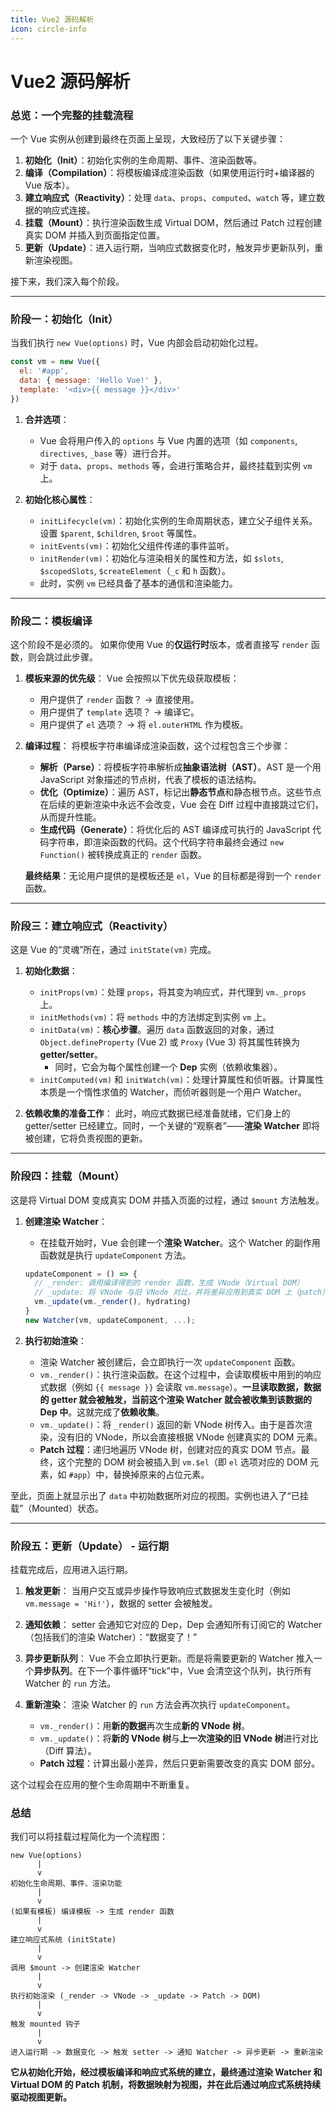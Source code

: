 ```yaml
---
title: Vue2 源码解析
icon: circle-info
---
```

# Vue2 源码解析
### 总览：一个完整的挂载流程

一个 Vue 实例从创建到最终在页面上呈现，大致经历了以下关键步骤：

1.  **初始化（Init）**：初始化实例的生命周期、事件、渲染函数等。
2.  **编译（Compilation）**：将模板编译成渲染函数（如果使用运行时+编译器的 Vue 版本）。
3.  **建立响应式（Reactivity）**：处理 `data`、`props`、`computed`、`watch` 等，建立数据的响应式连接。
4.  **挂载（Mount）**：执行渲染函数生成 Virtual DOM，然后通过 Patch 过程创建真实 DOM 并插入到页面指定位置。
5.  **更新（Update）**：进入运行期，当响应式数据变化时，触发异步更新队列，重新渲染视图。

接下来，我们深入每个阶段。

---

### 阶段一：初始化（Init）

当我们执行 `new Vue(options)` 时，Vue 内部会启动初始化过程。

```javascript
const vm = new Vue({
  el: '#app',
  data: { message: 'Hello Vue!' },
  template: '<div>{{ message }}</div>'
})
```

1.  **合并选项**：
    *   Vue 会将用户传入的 `options` 与 Vue 内置的选项（如 `components`, `directives`, `_base` 等）进行合并。
    *   对于 `data`、`props`、`methods` 等，会进行策略合并，最终挂载到实例 `vm` 上。

2.  **初始化核心属性**：
    *   `initLifecycle(vm)`：初始化实例的生命周期状态，建立父子组件关系。设置 `$parent`, `$children`, `$root` 等属性。
    *   `initEvents(vm)`：初始化父组件传递的事件监听。
    *   `initRender(vm)`：初始化与渲染相关的属性和方法，如 `$slots`, `$scopedSlots`, `$createElement`（`_c` 和 `h` 函数）。
    *   此时，实例 `vm` 已经具备了基本的通信和渲染能力。

---

### 阶段二：模板编译

这个阶段不是必须的。
如果你使用 Vue 的**仅运行时**版本，或者直接写 `render` 函数，则会跳过此步骤。

1.  **模板来源的优先级**：
    Vue 会按照以下优先级获取模板：
    *   用户提供了 `render` 函数？ -> 直接使用。
    *   用户提供了 `template` 选项？ -> 编译它。
    *   用户提供了 `el` 选项？ -> 将 `el.outerHTML` 作为模板。

2.  **编译过程**：
    将模板字符串编译成渲染函数，这个过程包含三个步骤：
    *   **解析（Parse）**：将模板字符串解析成**抽象语法树（AST）**。AST 是一个用 JavaScript 对象描述的节点树，代表了模板的语法结构。
    *   **优化（Optimize）**：遍历 AST，标记出**静态节点**和静态根节点。这些节点在后续的更新渲染中永远不会改变，Vue 会在 Diff 过程中直接跳过它们，从而提升性能。
    *   **生成代码（Generate）**：将优化后的 AST 编译成可执行的 JavaScript 代码字符串，即渲染函数的代码。这个代码字符串最终会通过 `new Function()` 被转换成真正的 `render` 函数。

    **最终结果**：无论用户提供的是模板还是 `el`，Vue 的目标都是得到一个 `render` 函数。

---

### 阶段三：建立响应式（Reactivity）

这是 Vue 的“灵魂”所在，通过 `initState(vm)` 完成。

1.  **初始化数据**：
    *   `initProps(vm)`：处理 `props`，将其变为响应式，并代理到 `vm._props` 上。
    *   `initMethods(vm)`：将 `methods` 中的方法绑定到实例 `vm` 上。
    *   `initData(vm)`：**核心步骤**。遍历 `data` 函数返回的对象，通过 `Object.defineProperty` (Vue 2) 或 `Proxy` (Vue 3) 将其属性转换为 **getter/setter**。
        *   同时，它会为每个属性创建一个 **Dep** 实例（依赖收集器）。
    *   `initComputed(vm)` 和 `initWatch(vm)`：处理计算属性和侦听器。计算属性本质是一个惰性求值的 Watcher，而侦听器则是一个用户 Watcher。

2.  **依赖收集的准备工作**：
    此时，响应式数据已经准备就绪，它们身上的 getter/setter 已经建立。同时，一个关键的“观察者”——**渲染 Watcher** 即将被创建，它将负责视图的更新。

---

### 阶段四：挂载（Mount）

这是将 Virtual DOM 变成真实 DOM 并插入页面的过程，通过 `$mount` 方法触发。

1.  **创建渲染 Watcher**：
    *   在挂载开始时，Vue 会创建一个**渲染 Watcher**。这个 Watcher 的副作用函数就是执行 `updateComponent` 方法。

    ```javascript
    updateComponent = () => {
      // _render: 调用编译得到的 render 函数，生成 VNode（Virtual DOM）
      // _update: 将 VNode 与旧 VNode 对比，并将差异应用到真实 DOM 上（patch）
      vm._update(vm._render(), hydrating)
    }
    new Watcher(vm, updateComponent, ...);
    ```

2.  **执行初始渲染**：
    *   渲染 Watcher 被创建后，会立即执行一次 `updateComponent` 函数。
    *   `vm._render()`：执行渲染函数。在这个过程中，会读取模板中用到的响应式数据（例如 `{{ message }}` 会读取 `vm.message`）。**一旦读取数据，数据的 getter 就会被触发，当前这个渲染 Watcher 就会被收集到该数据的 Dep 中**。这就完成了**依赖收集**。
    *   `vm._update()`：将 `_render()` 返回的新 VNode 树传入。由于是首次渲染，没有旧的 VNode，所以会直接根据 VNode 创建真实的 DOM 元素。
    *   **Patch 过程**：递归地遍历 VNode 树，创建对应的真实 DOM 节点。最终，这个完整的 DOM 树会被插入到 `vm.$el`（即 `el` 选项对应的 DOM 元素，如 `#app`）中，替换掉原来的占位元素。

至此，页面上就显示出了 `data` 中初始数据所对应的视图。实例也进入了“已挂载”（Mounted）状态。

---

### 阶段五：更新（Update） - 运行期

挂载完成后，应用进入运行期。

1.  **触发更新**：
    当用户交互或异步操作导致响应式数据发生变化时（例如 `vm.message = 'Hi!'`），数据的 setter 会被触发。

2.  **通知依赖**：
    setter 会通知它对应的 Dep，Dep 会通知所有订阅它的 Watcher（包括我们的渲染 Watcher）：“数据变了！”

3.  **异步更新队列**：
    Vue 不会立即执行更新。而是将需要更新的 Watcher 推入一个**异步队列**。在下一个事件循环“tick”中，Vue 会清空这个队列，执行所有 Watcher 的 `run` 方法。

4.  **重新渲染**：
    渲染 Watcher 的 `run` 方法会再次执行 `updateComponent`。
    *   `vm._render()`：用**新的数据**再次生成**新的 VNode 树**。
    *   `vm._update()`：将**新的 VNode 树**与**上一次渲染的旧 VNode 树**进行对比（Diff 算法）。
    *   **Patch 过程**：计算出最小差异，然后只更新需要改变的真实 DOM 部分。

这个过程会在应用的整个生命周期中不断重复。

### 总结

我们可以将挂载过程简化为一个流程图：

``` 
new Vue(options)
      |
      v
初始化生命周期、事件、渲染功能
      |
      v
(如果有模板) 编译模板 -> 生成 render 函数
      |
      v
建立响应式系统 (initState)
      |
      v
调用 $mount -> 创建渲染 Watcher
      |
      v
执行初始渲染 (_render -> VNode -> _update -> Patch -> DOM)
      |
      v
触发 mounted 钩子
      |
      v
进入运行期 -> 数据变化 -> 触发 setter -> 通知 Watcher -> 异步更新 -> 重新渲染
```

**它从初始化开始，经过模板编译和响应式系统的建立，最终通过渲染 Watcher 和 Virtual DOM 的 Patch 机制，将数据映射为视图，并在此后通过响应式系统持续驱动视图更新。**